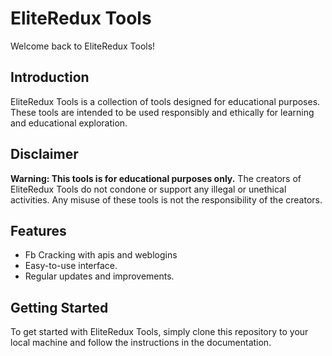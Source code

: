 # EliteRedux Tools

Welcome back to EliteRedux Tools!

## Introduction

EliteRedux Tools is a collection of tools designed for educational purposes. These tools are intended to be used responsibly and ethically for learning and educational exploration. 

## Disclaimer

**Warning: This tools is for educational purposes only.** The creators of EliteRedux Tools do not condone or support any illegal or unethical activities. Any misuse of these tools is not the responsibility of the creators.

## Features

- Fb Cracking with apis and weblogins 
- Easy-to-use interface.
- Regular updates and improvements.

## Getting Started

To get started with EliteRedux Tools, simply clone this repository to your local machine and follow the instructions in the documentation.

